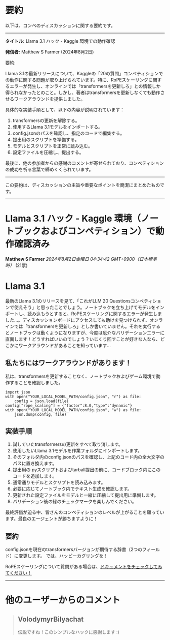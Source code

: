 # 要約 
以下は、コンペのディスカッションに関する要約です。

---

**タイトル:** Llama 3.1 ハック - Kaggle 環境での動作確認

**発信者:** Matthew S Farmer (2024年8月2日)

要約:

Llama 3.1の最新リリースについて、Kaggleの「20の質問」コンペティションでの動作に関する問題が取り上げられています。特に、RoPEスケーリングに関するエラーが発生し、オンラインでは「transformersを更新しろ」との情報しか得られなかったとのこと。しかし、著者はtransformersを更新しなくても動作させるワークアラウンドを提供しました。

具体的な実装手順として、以下の内容が説明されています：
1. transformersの更新を解除する。
2. 使用するLlama 3.1モデルをインポートする。
3. config.jsonのパスを確認し、指定のコードで編集する。
4. 提出用のスクリプトを準備する。
5. モデルとスクリプトを正常に読み込む。
6. 設定ファイルを圧縮し、提出する。

最後に、他の参加者からの感謝のコメントが寄せられており、コンペティションの成功を祈る言葉で締めくくられています。

--- 

この要約は、ディスカッションの主旨や重要なポイントを簡潔にまとめたものです。

---
# Llama 3.1 ハック - Kaggle 環境（ノートブックおよびコンペティション）で動作確認済み
**Matthew S Farmer** *2024年8月2日金曜日 04:34:42 GMT+0900（日本標準時）* (21票)

# Llama 3.1
最新のLlama 3.1のリリースを見て、「これがLLM 20 Questionsコンペティションで使えそう」と思ったことでしょう。ノートブックを立ち上げてモデルをインポートし、読み込もうとすると、RoPEスケーリングに関するエラーが発生しました…。ディスカッションボードにアクセスしても助けを見つけられず、オンラインでは「transformersを更新しろ」としか書いていません。それを実行するとノートブックは動くようになりますが、今度は厄介なバリデーションエラーに直面します！どうすればいいのでしょう？いじくり回すことが好きな人なら、どこかにワークアラウンドがあることを知っています…

## 私たちにはワークアラウンドがあります！
私は、transformersを更新することなく、ノートブックおよびゲーム環境で動作することを確認しました。 
```
import json
with open("YOUR_LOCAL_MODEL_PATH/config.json", "r") as file:
    config = json.load(file)
config["rope_scaling"] = {"factor":8.0,"type":"dynamic"}
with open("YOUR_LOCAL_MODEL_PATH/config.json", "w") as file:
    json.dump(config, file)
```
## 実装手順
1. 試していたtransformersの更新をすべて取り消します。
2. 使用したいLlama 3.1モデルを作業フォルダにインポートします。
3. そのフォルダ内のconfig.jsonのパスを確認し、上記のコード内の全大文字のパスに置き換えます。
4. 提出用の.pyスクリプトおよびtarball提出の前に、コードブロック内にこのコードを追加します。
5. 通常通りモデルとスクリプトを読み込みます。
6. 必要に応じてノートブック内でテキスト生成を確認します。
7. 更新された設定ファイルをモデルと一緒に圧縮して提出用に準備します。
8. バリデーション後の緑のチェックマークを楽しんでください。

最終評価が迫る中、皆さんのコンペティションのレベルが上がることを願っています。最良のエージェントが勝ちますように！

## 要約
config.jsonを現在のtransformersバージョンが期待する辞書（2つのフィールド）に変更します。 
では、ハッピーカグリングを！

RoPEスケーリングについて質問がある場合は、[ドキュメントをチェックしてみてください！ ](https://huggingface.co/docs/text-generation-inference/en/basic_tutorials/preparing_model)

---

# 他のユーザーからのコメント
> ## VolodymyrBilyachat
> 
> 伝説ですね！このシンプルなハックに感謝します :)
